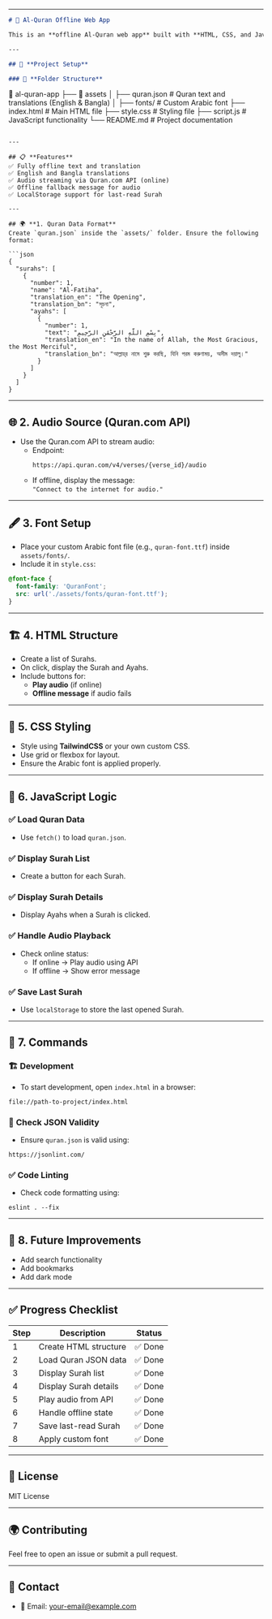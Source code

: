 

---

```markdown
# 📖 Al-Quran Offline Web App

This is an **offline Al-Quran web app** built with **HTML, CSS, and JavaScript**. It provides the full Quran text along with **English** and **Bangla** translations. The app supports **offline functionality** by using local JSON files and font files. It also includes **online audio playback** for each verse using the [Quran.com API](https://api.quran.com/api) — with fallback messaging when offline.

---

## 🚀 **Project Setup**

### 📂 **Folder Structure**
```
📁 al-quran-app
├── 📁 assets
│   ├── quran.json              # Quran text and translations (English & Bangla)
│   ├── fonts/                  # Custom Arabic font
├── index.html                  # Main HTML file
├── style.css                   # Styling file
├── script.js                   # JavaScript functionality
└── README.md                   # Project documentation
```

---

## 📋 **Features**
✅ Fully offline text and translation  
✅ English and Bangla translations  
✅ Audio streaming via Quran.com API (online)  
✅ Offline fallback message for audio  
✅ LocalStorage support for last-read Surah  

---

## 🌍 **1. Quran Data Format**  
Create `quran.json` inside the `assets/` folder. Ensure the following format:

```json
{
  "surahs": [
    {
      "number": 1,
      "name": "Al-Fatiha",
      "translation_en": "The Opening",
      "translation_bn": "সূচনা",
      "ayahs": [
        {
          "number": 1,
          "text": "بِسْمِ اللَّهِ الرَّحْمَٰنِ الرَّحِيمِ",
          "translation_en": "In the name of Allah, the Most Gracious, the Most Merciful",
          "translation_bn": "আল্লাহ্‌র নামে শুরু করছি, যিনি পরম করুণাময়, অসীম দয়ালু।"
        }
      ]
    }
  ]
}
```

---

## 🌐 **2. Audio Source (Quran.com API)**
- Use the Quran.com API to stream audio:
  - Endpoint:  
    ```
    https://api.quran.com/v4/verses/{verse_id}/audio
    ```
  - If offline, display the message:  
    `"Connect to the internet for audio."`

---

## 🖋️ **3. Font Setup**
- Place your custom Arabic font file (e.g., `quran-font.ttf`) inside `assets/fonts/`.
- Include it in `style.css`:
```css
@font-face {
  font-family: 'QuranFont';
  src: url('./assets/fonts/quran-font.ttf');
}
```

---

## 🏗️ **4. HTML Structure**
- Create a list of Surahs.
- On click, display the Surah and Ayahs.
- Include buttons for:
    - **Play audio** (if online)  
    - **Offline message** if audio fails  

---

## 🎨 **5. CSS Styling**
- Style using **TailwindCSS** or your own custom CSS.
- Use grid or flexbox for layout.
- Ensure the Arabic font is applied properly.

---

## 🧠 **6. JavaScript Logic**
### ✅ Load Quran Data
- Use `fetch()` to load `quran.json`.

### ✅ Display Surah List
- Create a button for each Surah.

### ✅ Display Surah Details
- Display Ayahs when a Surah is clicked.

### ✅ Handle Audio Playback
- Check online status:
  - If online → Play audio using API  
  - If offline → Show error message  

### ✅ Save Last Surah
- Use `localStorage` to store the last opened Surah.

---

## 🚀 **7. Commands**
### 🏗️ **Development**
- To start development, open `index.html` in a browser:
```
file://path-to-project/index.html
```

### 🔎 **Check JSON Validity**
- Ensure `quran.json` is valid using:
```
https://jsonlint.com/
```

### ✅ **Code Linting**
- Check code formatting using:
```
eslint . --fix
```

---

## 🌟 **8. Future Improvements**
- Add search functionality  
- Add bookmarks  
- Add dark mode  

---

## ✅ **Progress Checklist**
| Step | Description | Status |
|------|-------------|--------|
| 1    | Create HTML structure | ✅ Done |
| 2    | Load Quran JSON data | ✅ Done |
| 3    | Display Surah list | ✅ Done |
| 4    | Display Surah details | ✅ Done |
| 5    | Play audio from API | ✅ Done |
| 6    | Handle offline state | ✅ Done |
| 7    | Save last-read Surah | ✅ Done |
| 8    | Apply custom font | ✅ Done |

---

## 📢 **License**
MIT License

---

## 🌍 **Contributing**
Feel free to open an issue or submit a pull request.

---

## 📩 **Contact**
- 📧 Email: [your-email@example.com](mailto:your-email@example.com)

